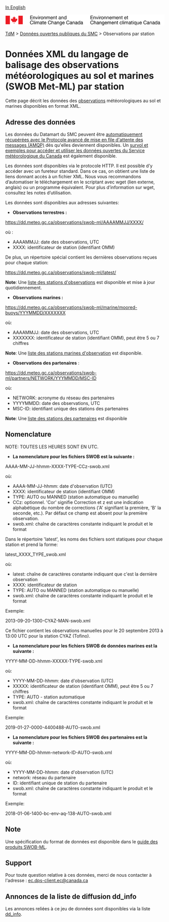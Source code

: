 [In English](readme_swob-datamart_en.md)

![ECCC logo](../../img_eccc-logo.png)

[TdM](../../readme_fr.md) > [Données ouvertes publiques du SMC](../readme_fr.md) > Observations par station

# Données XML du langage de balisage des observations météorologiques au sol et marines (SWOB Met-ML) par station

Cette page décrit les données des [observations](readme_obs_insitu_fr.md) météorologiques au sol et marines disponibles en format XML.

## Adresse des données 

Les données du Datamart du SMC peuvent être [automatiquement récupérées avec le Protocole avancé de mise en file d'attente des messages (AMQP)](../../msc-datamart/amqp_fr.md) dès qu'elles deviennent disponibles. Un [survol et exemples pour accéder et utiliser les données ouvertes du Service météorologique du Canada](../../usage/readme_fr.md) est également disponible.

Les données sont disponibles via le protocole HTTP. Il est possible d’y accéder avec un fureteur standard. Dans ce cas, on obtient une liste de liens donnant accès à un fichier XML. Nous vous recommandons d’automatiser le téléchargement en le scriptant avec wget (lien externe, anglais) ou un programme équivalent. Pour plus d’information sur wget, consultez les notes d’utilisation.

Les données sont disponibles aux adresses suivantes:

* __Observations terrestres :__

https://dd.meteo.gc.ca/observations/swob-ml/AAAAMMJJ/XXXX/

où :

* AAAAMMJJ: date des observations, UTC
* XXXX: identificateur de station (identifiant OMM)

De plus, un répertoire spécial contient les dernières observations reçues pour chaque station:

https://dd.meteo.gc.ca/observations/swob-ml/latest/

__Note__: Une [liste des stations d'observations](https://dd.meteo.gc.ca/observations/doc/swob-xml_station_list.csv) est disponible et mise à jour quotidiennement.

* __Observations marines :__

https://dd.meteo.gc.ca/observations/swob-ml/marine/moored-buoys/YYYMMDD/XXXXXXX

où: 

* AAAAMMJJ: date des observations, UTC
* XXXXXXX: identificateur de station (identifiant OMM), peut être 5 ou 7 chiffres

__Note__: Une [liste des stations marines d'observation](http://collaboration.cmc.ec.gc.ca/cmc/cmos/public_doc/msc-data/obs_station/swob-xml_marine_station_list.geojson) est disponible.

* __Observations des partenaires__ :
  
https://dd.meteo.gc.ca/observations/swob-ml/partners/NETWORK/YYYMMDD/MSC-ID

où: 

* NETWORK: acronyme du réseau des partenaires
* YYYYMMDD: date des observations, UTC
* MSC-ID: identifiant unique des stations des partenaires

__Note__: Une [liste des stations des partenaires](http://collaboration.cmc.ec.gc.ca/cmc/cmos/public_doc/msc-data/obs_station/swob-xml_partner_station_list.geojson) est disponible

## Nomenclature

NOTE: TOUTES LES HEURES SONT EN UTC.

* __La nomenclature pour les fichiers SWOB est la suivante :__

AAAA-MM-JJ-hhmm-XXXX-TYPE-CCz-swob.xml

où:

- AAAA-MM-JJ-hhmm: date d'observation (UTC)
- XXXX: identificateur de station (identifiant OMM)
- TYPE: AUTO ou MANNED (station automatique ou manuelle) 
- CCz: optionnel. 'Cor' signifie Correction et z est une indication alphabétique du nombre de corrections ('A' signifiant la première, 'B' la seconde, etc.). Par défaut ce champ est absent pour la première observation.
- swob.xml: chaîne de caractères constante indiquant le produit et le format

Dans le répertoire 'latest', les noms des fichiers sont statiques pour chaque station et prend la forme:
 
latest_XXXX_TYPE_swob.xml

où:

- latest: chaîne de caractères constante indiquant que c'est la dernière observation
- XXXX: identificateur de station 
- TYPE:  AUTO ou MANNED (station automatique ou manuelle)
- swob.xml: chaîne de caractères constante indiquant le produit et le format

Exemple:

2013-09-20-1300-CYAZ-MAN-swob.xml 

Ce fichier contient les observations manuelles pour le 20 septembre 2013 à 13:00 UTC pour la station CYAZ (Tofino).

* __La nomenclature pour les fichiers SWOB de données marines est la suivante :__

YYYY-MM-DD-hhmm-XXXXX-TYPE-swob.xml

où:

- YYYY-MM-DD-hhmm: date d'observation (UTC)
- XXXXX: identificateur de station (identifiant OMM), peut être 5 ou 7 chiffres
- TYPE: AUTO - station automatique 
- swob.xml: chaîne de caractères constante indiquant le produit et le format

Exemple:

2019-01-27-0000-4400488-AUTO-swob.xml

* __La nomenclature pour les fichiers SWOB des partenaires est la suivante :__
  
YYYY-MM-DD-hhmm-network-ID-AUTO-swob.xml

où:

- YYYY-MM-DD-hhmm: date d'observation (UTC)
- network: réseau du partenaire
- ID: identifiant unique de station du partenaire 
- swob.xml: chaîne de caractères constante indiquant le produit et le format
  
Exemple:

2018-01-06-1400-bc-env-aq-138-AUTO-swob.xml  

## Note

Une spécification du format de données est disponible dans le [guide des produits SWOB-ML](http://collaboration.cmc.ec.gc.ca/cmc/cmos/public_doc/msc-data/obs_station/SWOB-ML_Product_User_Guide_v8.2_f.pdf).

## Support

Pour toute question relative à ces données, merci de nous contacter à l'adresse : ec.dps-client.ec@canada.ca

## Annonces de la liste de diffusion dd_info 

Les annonces reliées à ce jeu de données sont disponibles via la liste [dd_info](https://lists.ec.gc.ca/cgi-bin/mailman/listinfo/dd_info).


